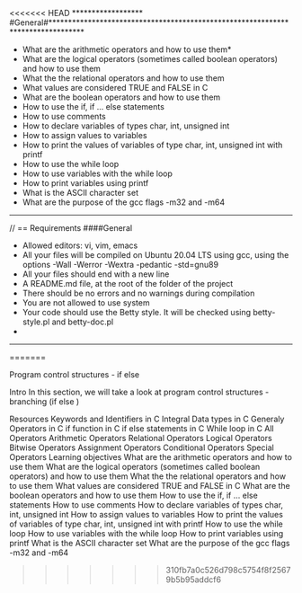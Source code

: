 <<<<<<< HEAD
****************** #General#********************************************************************************
* What are the arithmetic operators and how to use them*
* What are the logical operators (sometimes called boolean operators) and how to use them
* What the the relational operators and how to use them
* What values are considered TRUE and FALSE in C
* What are the boolean operators and how to use them
* How to use the if, if ... else statements
* How to use comments
* How to declare variables of types char, int, unsigned int
* How to assign values to variables
* How to print the values of variables of type char, int, unsigned int with printf
* How to use the while loop
* How to use variables with the while loop
* How to print variables using printf
* What is the ASCII character set
* What are the purpose of the gcc flags -m32 and -m64
*******************************************************
// == Requirements
####General
* Allowed editors: vi, vim, emacs
* All your files will be compiled on Ubuntu 20.04 LTS using gcc, using the options -Wall -Werror -Wextra -pedantic -std=gnu89
* All your files should end with a new line
* A README.md file, at the root of the folder of the project
* There should be no errors and no warnings during compilation
* You are not allowed to use system
*  Your code should use the Betty style. It will be checked using betty-style.pl and betty-doc.pl
* 
***********************************************************************************************************************
=======

Program control structures - if else

Intro
In this section, we will take a look at program control structures - branching (if else )

Resources
Keywords and Identifiers in C
Integral Data types in C
Generaly Operators in C
if function in C
if else statements in C
While loop in C
All Operators
Arithmetic Operators
Relational Operators
Logical Operators
Bitwise Operators
Assignment Operators
Conditional Operators
Special Operators
Learning objectives
 What are the arithmetic operators and how to use them
 What are the logical operators (sometimes called boolean operators) and how to use them
 What the the relational operators and how to use them
 What values are considered TRUE and FALSE in C
 What are the boolean operators and how to use them
 How to use the if, if ... else statements
 How to use comments
 How to declare variables of types char, int, unsigned int
 How to assign values to variables
 How to print the values of variables of type char, int, unsigned int with printf
 How to use the while loop
 How to use variables with the while loop
 How to print variables using printf
 What is the ASCII character set
 What are the purpose of the gcc flags -m32 and -m64
>>>>>>> 310fb7a0c526d798c5754f8f25679b5b95addcf6
